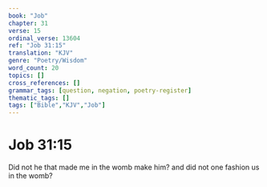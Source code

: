 ```yaml
---
book: "Job"
chapter: 31
verse: 15
ordinal_verse: 13604
ref: "Job 31:15"
translation: "KJV"
genre: "Poetry/Wisdom"
word_count: 20
topics: []
cross_references: []
grammar_tags: [question, negation, poetry-register]
thematic_tags: []
tags: ["Bible","KJV","Job"]
---
```


# Job 31:15

Did not he that made me in the womb make him? and did not one fashion us in the womb?
